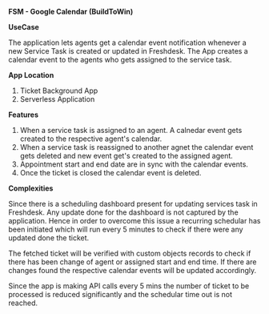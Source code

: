 **FSM - Google Calendar (BuildToWin)**

**UseCase**

The application lets agents get a calendar event notification whenever a new Service Task is created or updated in Freshdesk. The App creates a calendar event to the agents who gets assigned to the service task.

**App Location**

1. Ticket Background App
2. Serverless Application

**Features**

1. When a service task is assigned to an agent. A calnedar event gets created to the respective agent's calendar.
2. When a service task is reassigned to another agnet the calendar event gets deleted and new event get's created to the assigned agent.
3. Appointment start and end date are in sync with the calendar events.
4. Once the ticket is closed the calendar event is deleted.

**Complexities**

Since there is a scheduling dashboard present for updating services task in Freshdesk. Any update done for the dashboard is not captured by the application. Hence in order to overcome this issue a recurring schedular has been initiated which will run every 5 minutes to check if there were any updated done the ticket.

The fetched ticket will be verified with custom objects records to check if there has been change of agent or assigned start and end time. If there are changes found the respective calendar events will be updated accordingly. 

Since the app is making API calls every 5 mins the number of ticket to be processed is reduced significantly and the schedular time out is not reached.




